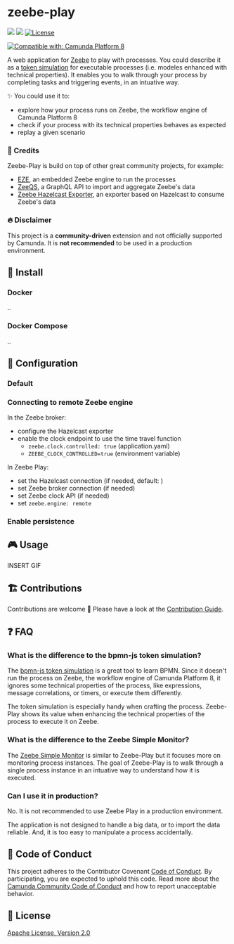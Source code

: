 #  zeebe-play

[![](https://img.shields.io/badge/Community%20Extension-An%20open%20source%20community%20maintained%20project-FF4700)](https://github.com/camunda-community-hub/community)
[![](https://img.shields.io/badge/Lifecycle-Incubating-blue)](https://github.com/Camunda-Community-Hub/community/blob/main/extension-lifecycle.md#incubating-)
[![License](https://img.shields.io/badge/License-Apache%202.0-blue.svg)](https://opensource.org/licenses/Apache-2.0)

[![Compatible with: Camunda Platform 8](https://img.shields.io/badge/Compatible%20with-Camunda%20Platform%208-0072Ce)](https://github.com/camunda-community-hub/community/blob/main/extension-lifecycle.md#compatiblilty)

A web application for [Zeebe](https://camunda.com/platform/zeebe/) to play with processes. You could describe it as a [token simulation](https://github.com/bpmn-io/bpmn-js-token-simulation) for executable processes (i.e. modeles enhanced with technical properties). It enables you to walk through your process by completing tasks and triggering events, in an intuative way.

✨ You could use it to:
- explore how your process runs on Zeebe, the workflow engine of Camunda Platform 8
- check if your process with its technical properties behaves as expected
- replay a given scenario  

### 🍪 Credits

Zeebe-Play is build on top of other great community projects, for example:
- [EZE](https://github.com/camunda-community-hub/eze), an embedded Zeebe engine to run the processes 
- [ZeeQS](https://github.com/camunda-community-hub/zeeqs), a GraphQL API to import and aggregate Zeebe's data
- [Zeebe Hazelcast Exporter](https://github.com/camunda-community-hub/zeebe-hazelcast-exporter), an exporter based on Hazelcast to consume Zeebe's data

### 🔥 Disclaimer

This project is a **community-driven** extension and not officially supported by Camunda. It is **not recommended** to be used in a production environment.  

## 🚀 Install

### Docker

..

### Docker Compose

..

## 🔧 Configuration

### Default

### Connecting to remote Zeebe engine

In the Zeebe broker:

* configure the Hazelcast exporter
* enable the clock endpoint to use the time travel function
    * `zeebe.clock.controlled: true` (application.yaml)
    * `ZEEBE_CLOCK_CONTROLLED=true` (environment variable)

In Zeebe Play:

* set the Hazelcast connection (if needed, default: )
* set Zeebe broker connection (if needed)
* set Zeebe clock API (if needed)
* set `zeebe.engine: remote`

### Enable persistence

## 🎮 Usage

INSERT GIF

## 🏗️ Contributions

Contributions are welcome 🎉 Please have a look at the [Contribution Guide](./CONTRIBUTING.md).

## ❓ FAQ

### What is the difference to the bpmn-js token simulation?

The [bpmn-js token simulation](https://github.com/bpmn-io/bpmn-js-token-simulation) is a great tool to learn BPMN. Since it doesn't run the process on Zeebe, the workflow engine of Camunda Platform 8, it ignores some technical properties of the process, like expressions, message correlations, or timers, or execute them differently. 

The token simulation is especially handy when crafting the process. Zeebe-Play shows its value when enhancing the technical properties of the process to execute it on Zeebe. 

### What is the difference to the Zeebe Simple Monitor?

The [Zeebe Simple Monitor](https://github.com/camunda-community-hub/zeebe-simple-monitor) is similar to Zeebe-Play but it focuses more on monitoring process instances. The goal of Zeebe-Play is to walk through a single process instance in an intuative way to understand how it is executed.  

### Can I use it in production?

No. It is not recommended to use Zeebe Play in a production environment. 

The application is not designed to handle a big data, or to import the data reliable. And, it is too easy to manipulate a process accidentally.

## 🛂 Code of Conduct

This project adheres to the Contributor Covenant [Code of
Conduct](/CODE_OF_CONDUCT.md). By participating, you are expected to uphold
this code. Read more about the [Camunda Community Code of Conduct](https://camunda.com/events/code-conduct/) and how to report unacceptable behavior.

## 📖 License

[Apache License, Version 2.0](/LICENSE) 
